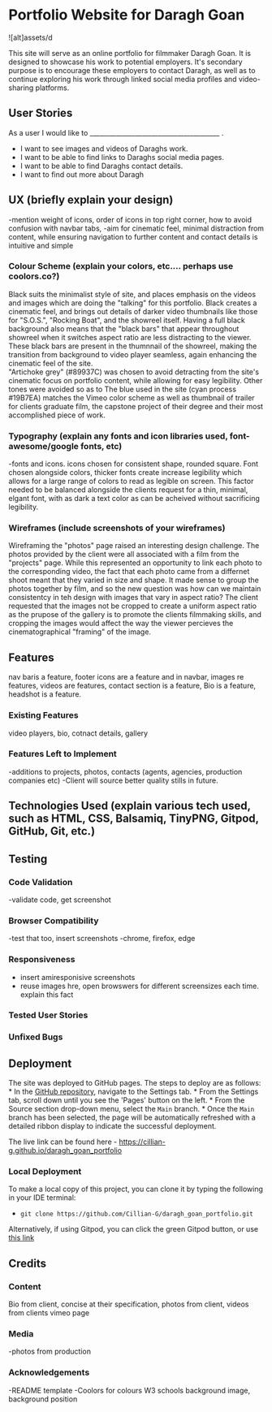 # Portfolio Website for Daragh Goan

![alt]assets/d

This site will serve as an online portfolio for filmmaker Daragh Goan. It is designed to showcase his work to potential employers. It's secondary purpose is to encourage these employers to contact Daragh, as well as to continue exploring his work through linked social media profiles and video-sharing platforms.

## User Stories

As a user I would like to ________________________________________ .
- I want to see images and videos of Daraghs work.
- I want to be able to find links to Daraghs social media pages.
- I want to be able to find Daraghs contact details. 
- I want to find out more about Daragh


## UX (briefly explain your design)

-mention weight of icons, order of icons in top right corner, how to avoid confusion with navbar tabs,
-aim for cinematic feel, minimal distraction from content, while ensuring navigation to further content and contact details is intuitive and simple 

### Colour Scheme (explain your colors, etc.... perhaps use coolors.co?) 

Black suits the minimalist style of site, and places emphasis on the videos and images which are doing the "talking" for this portfolio. Black creates a cinematic feel, and brings out details of darker video thumbnails like those for "S.O.S.", "Rocking Boat", and the showreel itself. Having a full black background also means that the  "black bars" that appear throughout showreel when it switches aspect ratio are less distracting to the viewer. These black bars are present in the thumnnail of the showreel, making the transition from background to video player seamless, again enhancing the cinematic feel of the site.   
"Artichoke grey" (#89937C) was chosen to avoid detracting from the site's cinematic focus on portfolio content, while allowing for easy legibility. Other tones were avoided so as to 
The blue used in the site (cyan process #19B7EA) matches the Vimeo color scheme as well as thumbnail of trailer for clients graduate film, the capstone project of their degree and their most accomplished piece of work.

### Typography (explain any fonts and icon libraries used, font-awesome/google fonts, etc)

-fonts and icons.
icons chosen for consistent shape, rounded square.
Font chosen alongside colors, thicker fonts create increase legibility which allows for a large range of colors to read as legible on screen. This factor needed to be balanced alongside the clients request for a thin, minimal, elgant font, with as dark a text color as can be acheived without sacrificing legibility.

### Wireframes (include screenshots of your wireframes)

Wireframing the "photos" page raised an interesting design challenge. The photos provided by the client were all associated with a film from the "projects" page. While this represented an opportunity to link each photo to the corresponding video, the fact that each photo came from a differnet shoot meant that they varied in size and shape. It made sense to group the photos together by film, and so the new question was how can we maintain consistentcy in teh design with images that vary in aspect ratio? The client requested that the images not be cropped to create a uniform aspect ratio  as the prupose of the gallery is to promote the clients filmmaking skills, and cropping the images would affect the way the viewer percieves the cinematographical "framing" of the image. 

## Features

nav baris a feature, footer icons are a feature and in navbar, images re features, videos are features,
contact section is a feature, Bio is a feature, headshot is a feature.

### Existing Features

video players, bio, cotnact details, gallery

### Features Left to Implement

-additions to projects, photos, contacts (agents, agencies, production companies etc)
-Client will source better quality stills in future.

## Technologies Used (explain various tech used, such as HTML, CSS, Balsamiq, TinyPNG, Gitpod, GitHub, Git, etc.)



## Testing



### Code Validation

-validate code, get screenshot

### Browser Compatibility

-test that too, insert screenshots
-chrome, firefox, edge

### Responsiveness 

- insert amiresponisive screenshots
- reuse images hre, open browswers for different screensizes each time. explain this fact

### Tested User Stories



### Unfixed Bugs



## Deployment

The site was deployed to GitHub pages. The steps to deploy are as follows:
    * In the [GitHub repository](https://github.com/Cillian-G/daragh_goan_portfolio), navigate to the Settings tab.
    * From the Settings tab, scroll down until you see the 'Pages' button on the left.
    * From the Source section drop-down menu, select the `Main` branch.
    * Once the `Main` branch has been selected, the page will be automatically refreshed with a detailed ribbon display to indicate the successful deployment.

The live link can be found here - https://cillian-g.github.io/daragh_goan_portfolio

### Local Deployment

To make a local copy of this project, you can clone it by typing the following in your IDE terminal:

- `git clone https://github.com/Cillian-G/daragh_goan_portfolio.git`

Alternatively, if using Gitpod, you can click the green Gitpod button, or use [this link](https://gitpod.io/#https://github.com/Cillian-G/daragh_goan_portfolio)

## Credits



### Content

Bio from client, concise at their specification, photos from client, videos from clients vimeo page

### Media 

-photos from production

### Acknowledgements

-README template
-Coolors for colours
W3 schools background image, background position